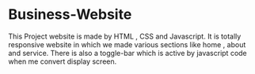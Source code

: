 # Business-Website
This Project website is  made by HTML , CSS and Javascript. It is totally responsive website in which we made various sections like home , about and service. There is also a toggle-bar which is active by javascript code when me convert display screen.
